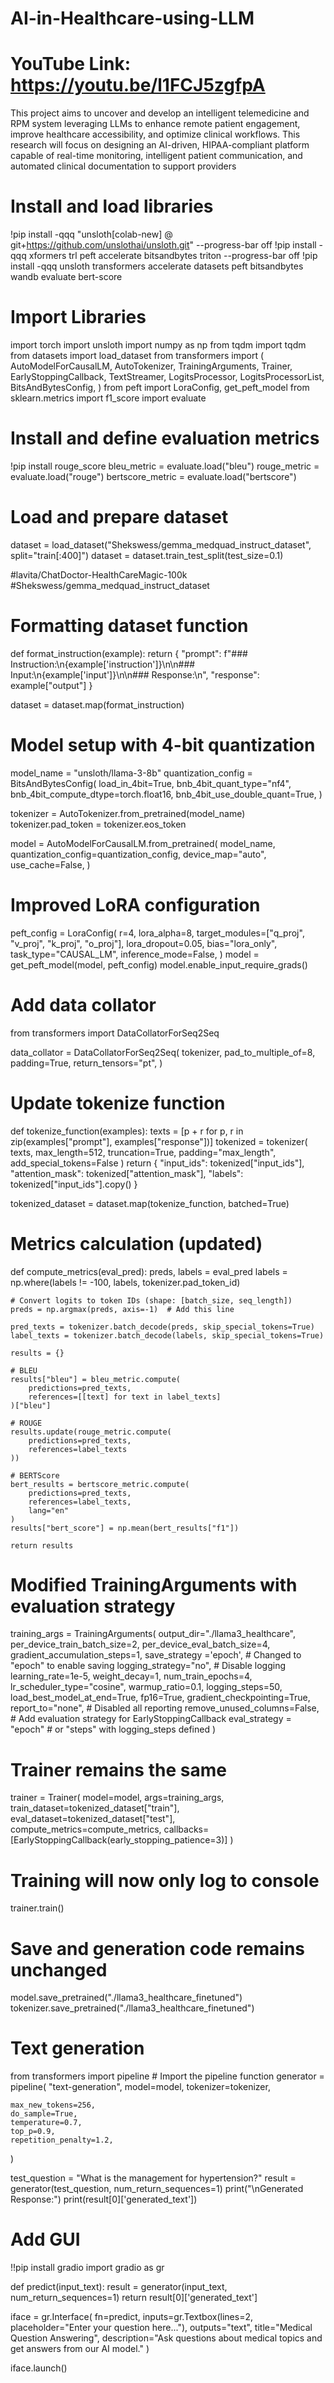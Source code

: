 # AI-in-Healthcare-using-LLM
# YouTube Link:  https://youtu.be/l1FCJ5zgfpA

This project aims to uncover and develop an intelligent telemedicine and RPM system leveraging LLMs to enhance remote patient engagement, improve healthcare accessibility, and optimize clinical workflows. This research will focus on designing an AI-driven, HIPAA-compliant platform capable of real-time monitoring, intelligent patient communication, and automated clinical documentation to support providers

# Install and load libraries
!pip install -qqq "unsloth[colab-new] @ git+https://github.com/unslothai/unsloth.git" --progress-bar off
!pip install -qqq xformers trl peft accelerate bitsandbytes triton --progress-bar off
!pip install -qqq unsloth transformers accelerate datasets peft bitsandbytes wandb evaluate bert-score

# Import Libraries

import torch
import unsloth
import numpy as np
from tqdm import tqdm
from datasets import load_dataset
from transformers import (
    AutoModelForCausalLM,
    AutoTokenizer,
    TrainingArguments,
    Trainer,
    EarlyStoppingCallback,
    TextStreamer,
    LogitsProcessor,
    LogitsProcessorList,
    BitsAndBytesConfig,
)
from peft import LoraConfig, get_peft_model
from sklearn.metrics import f1_score
import evaluate

# Install and define evaluation metrics

!pip install rouge_score
bleu_metric = evaluate.load("bleu")
rouge_metric = evaluate.load("rouge")
bertscore_metric = evaluate.load("bertscore")

# Load and prepare dataset
dataset = load_dataset("Shekswess/gemma_medquad_instruct_dataset", split="train[:400]")
dataset = dataset.train_test_split(test_size=0.1)

#lavita/ChatDoctor-HealthCareMagic-100k
#Shekswess/gemma_medquad_instruct_dataset

# Formatting dataset function
def format_instruction(example):
    return {
        "prompt": f"### Instruction:\n{example['instruction']}\n\n### Input:\n{example['input']}\n\n### Response:\n",
        "response": example["output"]
    }

dataset = dataset.map(format_instruction)

# Model setup with 4-bit quantization
model_name = "unsloth/llama-3-8b"
quantization_config = BitsAndBytesConfig(
    load_in_4bit=True,
    bnb_4bit_quant_type="nf4",
    bnb_4bit_compute_dtype=torch.float16,
    bnb_4bit_use_double_quant=True,
)

tokenizer = AutoTokenizer.from_pretrained(model_name)
tokenizer.pad_token = tokenizer.eos_token

model = AutoModelForCausalLM.from_pretrained(
    model_name,
    quantization_config=quantization_config,
    device_map="auto",
    use_cache=False,
)

# Improved LoRA configuration
peft_config = LoraConfig(
    r=4,
    lora_alpha=8,
    target_modules=["q_proj", "v_proj", "k_proj", "o_proj"],
    lora_dropout=0.05,
    bias="lora_only",
    task_type="CAUSAL_LM",
    inference_mode=False,
)
model = get_peft_model(model, peft_config)
model.enable_input_require_grads()

# Add data collator
from transformers import DataCollatorForSeq2Seq

data_collator = DataCollatorForSeq2Seq(
    tokenizer,
    pad_to_multiple_of=8,
    padding=True,
    return_tensors="pt",
)

# Update tokenize function
def tokenize_function(examples):
    texts = [p + r for p, r in zip(examples["prompt"], examples["response"])]
    tokenized = tokenizer(
        texts,
        max_length=512,
        truncation=True,
        padding="max_length",
        add_special_tokens=False
    )
    return {
        "input_ids": tokenized["input_ids"],
        "attention_mask": tokenized["attention_mask"],
        "labels": tokenized["input_ids"].copy()
    }

tokenized_dataset = dataset.map(tokenize_function, batched=True)

# Metrics calculation (updated)
def compute_metrics(eval_pred):
    preds, labels = eval_pred
    labels = np.where(labels != -100, labels, tokenizer.pad_token_id)

    # Convert logits to token IDs (shape: [batch_size, seq_length])
    preds = np.argmax(preds, axis=-1)  # Add this line

    pred_texts = tokenizer.batch_decode(preds, skip_special_tokens=True)
    label_texts = tokenizer.batch_decode(labels, skip_special_tokens=True)

    results = {}

    # BLEU
    results["bleu"] = bleu_metric.compute(
        predictions=pred_texts,
        references=[[text] for text in label_texts]
    )["bleu"]

    # ROUGE
    results.update(rouge_metric.compute(
        predictions=pred_texts,
        references=label_texts
    ))

    # BERTScore
    bert_results = bertscore_metric.compute(
        predictions=pred_texts,
        references=label_texts,
        lang="en"
    )
    results["bert_score"] = np.mean(bert_results["f1"])

    return results


    
# Modified TrainingArguments with evaluation strategy
training_args = TrainingArguments(
    output_dir="./llama3_healthcare",
    per_device_train_batch_size=2,
    per_device_eval_batch_size=4,
    gradient_accumulation_steps=1,
    save_strategy ='epoch',      # Changed to "epoch" to enable saving
    logging_strategy="no",     # Disable logging
    learning_rate=1e-5,
    weight_decay=1,
    num_train_epochs=4,
    lr_scheduler_type="cosine",
    warmup_ratio=0.1,
    logging_steps=50,
    load_best_model_at_end=True,
    fp16=True,
    gradient_checkpointing=True,
    report_to="none",        # Disabled all reporting
    remove_unused_columns=False,
    # Add evaluation strategy for EarlyStoppingCallback
    eval_strategy = "epoch"  # or "steps" with logging_steps defined
)

# Trainer remains the same
trainer = Trainer(
    model=model,
    args=training_args,
    train_dataset=tokenized_dataset["train"],
    eval_dataset=tokenized_dataset["test"],
    compute_metrics=compute_metrics,
    callbacks=[EarlyStoppingCallback(early_stopping_patience=3)]
)

# Training will now only log to console
trainer.train()

# Save and generation code remains unchanged
model.save_pretrained("./llama3_healthcare_finetuned")
tokenizer.save_pretrained("./llama3_healthcare_finetuned")

# Text generation
from transformers import pipeline # Import the pipeline function
generator = pipeline(
    "text-generation",
    model=model,
    tokenizer=tokenizer,

    max_new_tokens=256,
    do_sample=True,
    temperature=0.7,
    top_p=0.9,
    repetition_penalty=1.2,
)

test_question = "What is the management for hypertension?"
result = generator(test_question, num_return_sequences=1)
print("\nGenerated Response:")
print(result[0]['generated_text'])

# Add GUI
!!pip install gradio
import gradio as gr

def predict(input_text):
  result = generator(input_text, num_return_sequences=1)
  return result[0]['generated_text']

  iface = gr.Interface(
    fn=predict,
    inputs=gr.Textbox(lines=2, placeholder="Enter your question here..."),
    outputs="text",
    title="Medical Question Answering",
    description="Ask questions about medical topics and get answers from our AI model."
)

iface.launch()
